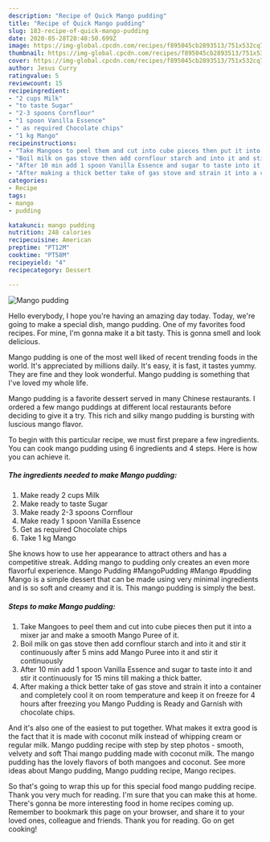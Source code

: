 ```yaml
---
description: "Recipe of Quick Mango pudding"
title: "Recipe of Quick Mango pudding"
slug: 183-recipe-of-quick-mango-pudding
date: 2020-05-28T20:48:50.699Z
image: https://img-global.cpcdn.com/recipes/f895045cb2893513/751x532cq70/mango-pudding-recipe-main-photo.jpg
thumbnail: https://img-global.cpcdn.com/recipes/f895045cb2893513/751x532cq70/mango-pudding-recipe-main-photo.jpg
cover: https://img-global.cpcdn.com/recipes/f895045cb2893513/751x532cq70/mango-pudding-recipe-main-photo.jpg
author: Jesus Curry
ratingvalue: 5
reviewcount: 15
recipeingredient:
- "2 cups Milk"
- "to taste Sugar"
- "2-3 spoons Cornflour"
- "1 spoon Vanilla Essence"
- " as required Chocolate chips"
- "1 kg Mango"
recipeinstructions:
- "Take Mangoes to peel them and cut into cube pieces then put it into a mixer jar and make a smooth Mango Puree of it."
- "Boil milk on gas stove then add cornflour starch and into it and stir it continuously after 5 mins add Mango Puree into it and stir it continuously"
- "After 10 min add 1 spoon Vanilla Essence and sugar to taste into it and stir it continuously for 15 mins till making a thick batter."
- "After making a thick better take of gas stove and strain it into a container and completely cool it on room temperature and keep it on freeze for 4 hours after freezing you Mango Pudding is Ready and Garnish with chocolate chips."
categories:
- Recipe
tags:
- mango
- pudding

katakunci: mango pudding 
nutrition: 248 calories
recipecuisine: American
preptime: "PT12M"
cooktime: "PT58M"
recipeyield: "4"
recipecategory: Dessert

---
```



![Mango pudding](https://img-global.cpcdn.com/recipes/f895045cb2893513/751x532cq70/mango-pudding-recipe-main-photo.jpg)

Hello everybody, I hope you're having an amazing day today. Today, we're going to make a special dish, mango pudding. One of my favorites food recipes. For mine, I'm gonna make it a bit tasty. This is gonna smell and look delicious.

Mango pudding is one of the most well liked of recent trending foods in the world. It's appreciated by millions daily. It's easy, it is fast, it tastes yummy. They are fine and they look wonderful. Mango pudding is something that I've loved my whole life.

Mango pudding is a favorite dessert served in many Chinese restaurants. I ordered a few mango puddings at different local restaurants before deciding to give it a try. This rich and silky mango pudding is bursting with luscious mango flavor.


To begin with this particular recipe, we must first prepare a few ingredients. You can cook mango pudding using 6 ingredients and 4 steps. Here is how you can achieve it.

<!--inarticleads1-->

##### The ingredients needed to make Mango pudding:

1. Make ready 2 cups Milk
1. Make ready to taste Sugar
1. Make ready 2-3 spoons Cornflour
1. Make ready 1 spoon Vanilla Essence
1. Get  as required Chocolate chips
1. Take 1 kg Mango


She knows how to use her appearance to attract others and has a competitive streak. Adding mango to pudding only creates an even more flavorful experience. Mango Pudding #MangoPudding #Mango #pudding Mango is a simple dessert that can be made using very minimal ingredients and is so soft and creamy and it is. This mango pudding is simply the best. 

<!--inarticleads2-->

##### Steps to make Mango pudding:

1. Take Mangoes to peel them and cut into cube pieces then put it into a mixer jar and make a smooth Mango Puree of it.
1. Boil milk on gas stove then add cornflour starch and into it and stir it continuously after 5 mins add Mango Puree into it and stir it continuously
1. After 10 min add 1 spoon Vanilla Essence and sugar to taste into it and stir it continuously for 15 mins till making a thick batter.
1. After making a thick better take of gas stove and strain it into a container and completely cool it on room temperature and keep it on freeze for 4 hours after freezing you Mango Pudding is Ready and Garnish with chocolate chips.


And it&#39;s also one of the easiest to put together. What makes it extra good is the fact that it is made with coconut milk instead of whipping cream or regular milk. Mango pudding recipe with step by step photos - smooth, velvety and soft Thai mango pudding made with coconut milk. The mango pudding has the lovely flavors of both mangoes and coconut. See more ideas about Mango pudding, Mango pudding recipe, Mango recipes. 

So that's going to wrap this up for this special food mango pudding recipe. Thank you very much for reading. I'm sure that you can make this at home. There's gonna be more interesting food in home recipes coming up. Remember to bookmark this page on your browser, and share it to your loved ones, colleague and friends. Thank you for reading. Go on get cooking!
